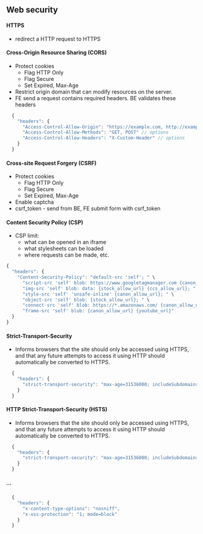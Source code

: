 ## Web security


#### HTTPS
  - redirect a HTTP request to HTTPS

#### Cross-Origin Resource Sharing (CORS)

  - Protect cookies
    - Flag HTTP Only
    - Flag Secure
    - Set Expired, Max-Age
  - Restrict origin domain that can modify resources on the server.
  - FE send a request contains required headers. BE validates these headers

  ```js
    {
      "headers": {
        "Access-Control-Allow-Origin": "https://example.com, http://example.com", // required
        "Access-Control-Allow-Methods": "GET, POST" // options
        "Access-Control-Allow-Headers": "X-Custom-Header" // options
      }
    }
  ```

#### Cross-site Request Forgery (CSRF)

  - Protect cookies
    - Flag HTTP Only
    - Flag Secure
    - Set Expired, Max-Age
  - Enable captcha
  - csrf_token - send from BE, FE submit form with csrf_token

#### Content Security Policy (CSP)
  - CSP limit:
    - what can be opened in an iframe
    - what stylesheets can be loaded
    - where requests can be made, etc.
  
  ```js
  {
    "headers": {
      "Content-Security-Policy": "default-src 'self'; " \
        "script-src 'self' blob: https://www.googletagmanager.com {canon_allow_url}; " \
        "img-src 'self' blob: data: {stock_allow_url} {ccs_allow_url}; " \
        "style-src 'self' 'unsafe-inline' {canon_allow_url}; " \
        "object-src 'self' blob: {stock_allow_url}; " \
        "connect-src 'self' blob: https://*.amazonaws.com/ {canon_allow_url} {stock_allow_url} https://*.posterartist.canon wss://*.posterartist.canon {ccs_allow_url} wss://*.amazonaws.com/ https://analytics.google.com  https://www.google-analytics.com; " \
        "frame-src 'self' blob: {canon_allow_url} {youtube_url}"
    }
  }
  ```

#### Strict-Transport-Security
  - Informs browsers that the site should only be accessed using HTTPS, and that any future attempts to access it using HTTP should automatically be converted to HTTPS.

  ```js
    {
      "headers": {
        "strict-transport-security": "max-age=31536000; includeSubdomains; preload"
      }
    }
  ```

#### HTTP Strict-Transport-Security (HSTS)
  - Informs browsers that the site should only be accessed using HTTPS, and that any future attempts to access it using HTTP should automatically be converted to HTTPS.

  ```js
    {
      "headers": {
        "strict-transport-security": "max-age=31536000; includeSubdomains; preload"
      }
    }
  ```

##### ...

  ```js
    {
      "headers": {
        "x-content-type-options": "nosniff",
        "x-xss-protection": "1; mode=block"
      }
    }
  ```
